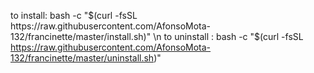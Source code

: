 to install: bash -c "$(curl -fsSL https://raw.githubusercontent.com/AfonsoMota-132/francinette/master/install.sh)" \n
to uninstall : bash -c "$(curl -fsSL https://raw.githubusercontent.com/AfonsoMota-132/francinette/master/uninstall.sh)"
